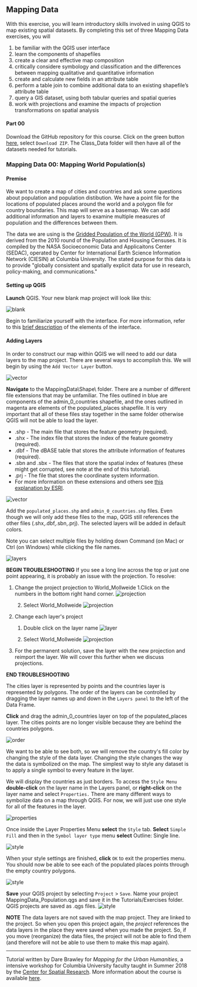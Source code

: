 ## Mapping Data 

With this exercise, you will learn introductory skills involved in using QGIS to map existing spatial datasets. By completing this set of three Mapping Data exercises, you will

1. be familiar with the QGIS user interface 
2. learn the components of shapefiles 
3. create a clear and effective map composition 
4. critically considere symbology and classification and the differences between mapping qualitative and quantitative information 
5. create and calculate new fields in an attribute table 
6. perform a table join to combine additional data to an existing shapefile’s attribute table 
7. query a GIS dataset, using both tabular queries and spatial queries 
8. work with projections and examine the impacts of projection transformations on spatial analysis

#### Part 00
Download the GitHub repository for this course. Click on the green button [here](https://github.com/CenterForSpatialResearch/MappingForTheUrbanHumanities_2018), select `Download ZIP`. The Class_Data folder will then have all of the datasets needed for tutorials. 

### Mapping Data 00: Mapping World Population(s)
#### Premise
We want to create a map of cities and countries and ask some questions about population and population distibution. We have a point file for the locations of populated places around the world and a polygon file for country boundaries. This map will serve as a basemap. We can add additional information and layers to examine multiple measures of population and the differences between them.

The data we are using is the [Gridded Population of the World (GPW)](http://sedac.ciesin.columbia.edu/data/collection/gpw-v4). It is derived from the 2010 round of the Population and Housing Censuses. It is compiled by the NASA Socioeconomic Data and Applicaitons Center (SEDAC), operated by Center for International Earth Science Information Network (CIESIN) at Columbia University. The stated purpose for this data is to provide "globally consistent and spatially explicit data for use in research, policy-making, and communications." 

#### Setting up QGIS

**Launch** QGIS. Your new blank map project will look like this:

![blank](https://github.com/CenterForSpatialResearch/MappingForTheUrbanHumanities_2018/blob/master/Images/mappingdata01_01.png)

Begin to familiarize yourself with the interface. For more information, refer to this [brief description](https://github.com/CenterForSpatialResearch/MappingForTheUrbanHumanities/blob/master/Resources/QGIS_InterfaceDescription.md) of the elements of the interface. 

#### Adding Layers

In order to construct our map within QGIS we will need to add our data layers to the map project. There are several ways to accomplish this. We will begin by using the `Add Vector Layer` button. 

![vector](https://github.com/CenterForSpatialResearch/MappingForTheUrbanHumanities_2018/blob/master/Images/mappingdata01_02.png)

**Navigate** to the MappingData\Shape\ folder. There are a number of different file extensions that may be unfamiliar. The files outlined in blue are components of the admin_0_countries shapefile, and the ones outlined in magenta are elements of the populated_places shapefile. It is very important that all of these files stay together in the same folder otherwise QGIS will not be able to load the layer.

* .shp - The main file that stores the feature geometry (required).
* .shx - The index file that stores the index of the feature geometry (required).
* .dbf - The dBASE table that stores the attribute information of features (required).
* .sbn and .sbx - The files that store the spatial index of features (these might get corrupted, see note at the end of this tutorial).
* .prj - The file that stores the coordinate system information.
* For more information on these extensions and others see [this explanation by ESRI](http://webhelp.esri.com/arcgisdesktop/9.2/index.cfm?TopicName=Shapefile_file_extensions).

![vector](https://github.com/CenterForSpatialResearch/MappingForTheUrbanHumanities/blob/master/Tutorials/Images/MappingData01/02_ElementsofSHP.png)

Add the `populated_places.shp` and `admin_0_countries.shp` files. Even though we will only add these files to the map, QGIS still references the other files (.shx,.dbf,.sbn,.prj). The selected layers will be added in default colors. 

Note you can select multiple files by holding down Command (on Mac) or Ctrl (on Windows) while clicking the file names. 

![layers](https://github.com/CenterForSpatialResearch/MappingForTheUrbanHumanities_2018/blob/master/Images/mappingdata01_03.png)

**BEGIN TROUBLESHOOTING**
If you see a long line across the top or just one point appearing, it is probably an issue with the projection. To resolve: 

1. Change the project projection to World_Mollweide
	1.Click on the numbers in the bottom right hand corner.
	![projection](https://github.com/CenterForSpatialResearch/MappingForTheUrbanHumanities_2018/blob/master/Images/mappingdata01_04.png)

	2. Select World_Mollweide
	![projection](https://github.com/CenterForSpatialResearch/MappingForTheUrbanHumanities_2018/blob/master/Images/mappingdata01_05.png)

2. Change each layer's project
	1. Double click on the layer name 
	![layer](https://github.com/CenterForSpatialResearch/MappingForTheUrbanHumanities_2018/blob/master/Images/mappingdata01_06.png)
	
	2. Select World_Mollweide
	![projection](https://github.com/CenterForSpatialResearch/MappingForTheUrbanHumanities_2018/blob/master/Images/mappingdata01_07.png)


3. For the permanent solution, save the layer with the new projection and reimport the layer. We will cover this further when we discuss projections.
	
**END TROUBLESHOOTING**

The cities layer is represented by points and the countries layer is represented by polygons. The order of the layers can be controlled by dragging the layer names up and down in the `Layers panel` to the left of the Data Frame. 

**Click** and drag the admin_0_countries layer on top of the populated_places layer. The cities points are no longer visible because they are behind the countries polygons. 

![order](https://github.com/CenterForSpatialResearch/MappingForTheUrbanHumanities_2018/blob/master/Images/mappingdata01_08.png)

We want to be able to see both, so we will remove the country's fill color by changing the style of the data layer. Changing the style changes the way the data is symbolized on the map. The simplest way to style any dataset is to apply a single symbol to every feature in the layer. 

We will display the countries as just borders. To access the `Style Menu` **double-click** on the layer name in the Layers panel, or **right-click** on the layer name and select `Properties.`  There are many different ways to symbolize data on a map through QGIS. For now, we will just use one style for all of the features in the layer. 

![properties](https://github.com/CenterForSpatialResearch/MappingForTheUrbanHumanities_2018/blob/master/Images/mappingdata01_10.png)

Once inside the Layer Properties Menu **select** the `Style` tab. **Select** `Simple Fill` and then in the `Symbol layer type` menu **select** Outline: Single line. 

![style](https://github.com/CenterForSpatialResearch/MappingForTheUrbanHumanities_2018/blob/master/Images/mappingdata01_09.png)

When your style settings are finished, **click** `OK` to exit the properties menu. You should now be able to see each of the populated places points through the empty country polygons.

![style](https://github.com/CenterForSpatialResearch/MappingForTheUrbanHumanities_2018/blob/master/Images/mappingdata01_11.png)

**Save** your QGIS project by selecting `Project` > `Save`. Name your project MappingData_Population.qgs and save it in the Tutorials/Exercises folder. QGIS projects are saved as .qgs files. ![style](https://github.com/CenterForSpatialResearch/MappingForTheUrbanHumanities_2018/blob/master/Images/mappingdata01_12.png)

**NOTE**
The data layers are not saved with the map project. They are linked to the project. So when you open this project again, the *project* references the data layers in the place they were saved when you made the project. So, if you move (reorganize) the data files, the project will not be able to find them (and therefore will not be able to use them to make this map again). 




______________________________________________________________________________________________________________

Tutorial written by Dare Brawley for *Mapping for the Urban Humanities*, a intensive workshop for Columbia University faculty taught in Summer 2018 by the [Center for Spatial Research](http://c4sr.columbia.edu). More information about the course is available [here](http://c4sr.columbia.edu/courses/mapping-urban-humanities-summer-bootcamp).
